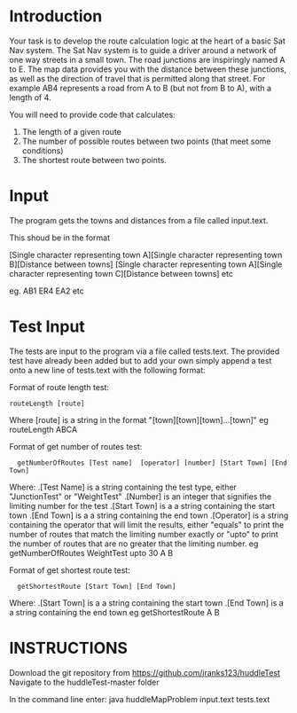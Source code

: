 Introduction
========
Your task is to develop the route calculation logic at the heart of a basic Sat Nav system.
The Sat Nav system is to guide a driver around a network of one way streets in a small town. 
The road junctions are inspiringly named A to E. The map data provides you with the distance 
between these junctions, as well as the direction of travel that is permitted along that street. 
For example AB4 represents a road from A to B (but not from B to A), with a length of 4.

You will need to provide code that calculates:

1. The length of a given route
2. The number of possible routes between two points (that meet some conditions)
3. The shortest route between two points.

Input
======
The program gets the towns and distances from a file called input.text.


This shoud be in the format

[Single character representing town A][Single character representing town B][Distance between towns]
[Single character representing town A][Single character representing town C][Distance between towns]
etc

eg.
AB1
ER4
EA2
etc


Test Input
==========
The tests are input to the program via a file called tests.text. The provided test have already been added but to add your own
simply append a test onto a new line of tests.text with the following format:

Format of route length test:

    routeLength [route]

Where [route] is a string in the format "[town][town][town]...[town]"
eg routeLength ABCA


Format of get number of routes test:

      getNumberOfRoutes [Test name]  [operator] [number] [Start Town] [End Town]

Where:
.[Test Name] is a string containing the test type, either "JunctionTest" or "WeightTest"
.[Number] is an integer that signifies the limiting number for the test
.[Start Town] is a a string containing the start town
.[End Town] is a a string containing the end town
.[Operator] is a string containing the operator that will limit the results, either "equals" to print the number of routes 
that match the limiting number exactly or "upto" to print the number of routes that are no greater that the limiting number.
eg getNumberOfRoutes WeightTest upto 30 A B



Format of get shortest route test:

      getShortestRoute [Start Town] [End Town]
      
Where:
.[Start Town] is a a string containing the start town
.[End Town] is a a string containing the end town
eg getShortestRoute A B


INSTRUCTIONS
=====
Download the git repository from https://github.com/jranks123/huddleTest
Navigate to the huddleTest-master folder

In the command line enter: java huddleMapProblem input.text tests.text


